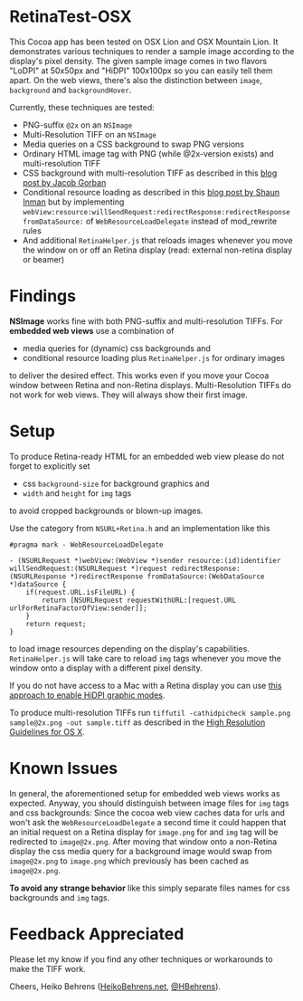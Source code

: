 RetinaTest-OSX
==============

This Cocoa app has been tested on OSX Lion and OSX Mountain Lion.
It demonstrates various techniques to render a sample image according to the display's pixel density.
The given sample image comes in two flavors "LoDPI" at 50x50px and "HiDPI" 100x100px so you can easily tell them apart. On the web views, there's also the distinction between `image`, `background` and `backgroundHover`.

Currently, these techniques are tested:

 * PNG-suffix `@2x` on an `NSImage`
 * Multi-Resolution TIFF on an `NSImage`
 * Media queries on a CSS background to swap PNG versions
 * Ordinary HTML image tag with PNG (while @2x-version exists) and multi-resolution TIFF 
 * CSS background with multi-resolution TIFF as described in this [blog post by Jacob Gorban](http://gorban.org/post/27478047050/using-multi-resolution-tiff-files-with-webkit-on-mac?c8885330)
 * Conditional resource loading as described in this [blog post by Shaun Inman](http://shauninman.com/tmp/retina/) but by implementing `webView:resource:willSendRequest:redirectResponse:redirectResponse fromDataSource:` of `WebResourceLoadDelegate` instead of mod_rewrite rules 
 * And additional `RetinaHelper.js` that reloads images whenever you move the window on or off an Retina display (read: external non-retina display or beamer)

Findings
========
**NSImage** works fine with both PNG-suffix and multi-resolution TIFFs. For **embedded web views** use a combination of 

 * media queries for (dynamic) css backgrounds and
 * conditional resource loading plus `RetinaHelper.js` for ordinary images

to deliver the desired effect. This works even if you move your Cocoa window between Retina and non-Retina displays. Multi-Resolution TIFFs do not work for web views. They will always show their first image.

Setup
=====
To produce Retina-ready HTML for an embedded web view please do not forget to explicitly set

 * css `background-size` for background graphics and 
 * `width` and `height` for `img` tags

to avoid cropped backgrounds or blown-up images.

Use the category from `NSURL+Retina.h` and an implementation like this

````
#pragma mark - WebResourceLoadDelegate

- (NSURLRequest *)webView:(WebView *)sender resource:(id)identifier willSendRequest:(NSURLRequest *)request redirectResponse:(NSURLResponse *)redirectResponse fromDataSource:(WebDataSource *)dataSource {
    if(request.URL.isFileURL) {
        return [NSURLRequest requestWithURL:[request.URL urlForRetinaFactorOfView:sender]];
    }
    return request;
}
````    

to load image resources depending on the display's capabilities. `RetinaHelper.js` will take care to reload `img` tags whenever you move the window onto a display with a different pixel density.

If you do not have access to a Mac with a Retina display you can use [this approach to enable HiDPI graphic modes](http://developer.apple.com/library/mac/#documentation/GraphicsAnimation/Conceptual/HighResolutionOSX/Testing/Testing.html).

To produce multi-resolution TIFFs run `tiffutil -cathidpicheck sample.png sample@2x.png -out sample.tiff` as described in the [High Resolution Guidelines for OS X](http://developer.apple.com/library/mac/#documentation/GraphicsAnimation/Conceptual/HighResolutionOSX/Optimizing/Optimizing.html#//apple_ref/doc/uid/TP40012302-CH7-SW13).

Known Issues
============
In general, the aforementioned setup for embedded web views works as expected. Anyway, you should distinguish between image files for `img` tags and css backgrounds: Since the cocoa web view caches data for urls and won't ask the `WebResourceLoadDelegate` a second time it could happen that an initial request on a Retina display for `image.png` for and `img` tag will be redirected to `image@2x.png`. After moving that window onto a non-Retina display the css media query for a background image would swap from `image@2x.png` to `image.png` which previously has been cached as `image@2x.png`.

**To avoid any strange behavior** like this simply separate files names for css backgrounds and `img` tags.

Feedback Appreciated
====================

Please let my know if you find any other techniques or workarounds to make the TIFF work.

Cheers,
Heiko Behrens ([HeikoBehrens.net](http://HeikoBehrens.net), [@HBehrens](https://twitter.com/HBehrens)).